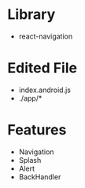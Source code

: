 # Library
- react-navigation
# Edited File
- index.android.js
- ./app/*
# Features
- Navigation
- Splash
- Alert
- BackHandler